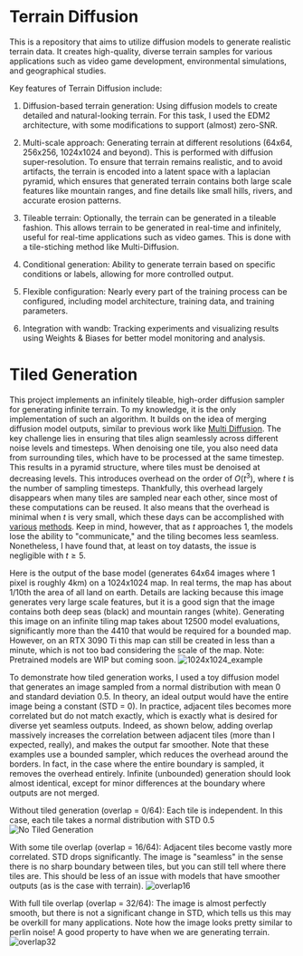 # Terrain Diffusion

This is a repository that aims to utilize diffusion models to generate realistic terrain data. It creates high-quality, diverse terrain samples for various applications such as video game development, environmental simulations, and geographical studies.

Key features of Terrain Diffusion include:

1. Diffusion-based terrain generation: Using diffusion models to create detailed and natural-looking terrain. For this task, I used the EDM2 architecture, with some modifications to support (almost) zero-SNR.

2. Multi-scale approach: Generating terrain at different resolutions (64x64, 256x256, 1024x1024 and beyond). This is performed with diffusion super-resolution. To ensure that terrain remains realistic, and to avoid artifacts, the terrain is encoded into a latent space with a laplacian pyramid, which ensures that generated terrain contains both large scale features like mountain ranges, and fine details like small hills, rivers, and accurate erosion patterns.

3. Tileable terrain: Optionally, the terrain can be generated in a tileable fashion. This allows terrain to be generated in real-time and infinitely, useful for real-time applications such as video games. This is done with a tile-stiching method like Multi-Diffusion.

5. Conditional generation: Ability to generate terrain based on specific conditions or labels, allowing for more controlled output.

5. Flexible configuration: Nearly every part of the training process can be configured, including model architecture, training data, and training parameters.

6. Integration with wandb: Tracking experiments and visualizing results using Weights & Biases for better model monitoring and analysis.

# Tiled Generation
This project implements an infinitely tileable, high-order diffusion sampler for generating infinite terrain. To my knowledge, it is the only implementation of such an algorithm. It builds on the idea of merging diffusion model outputs, similar to previous work like [Multi Diffusion](https://arxiv.org/abs/2302.08113). The key challenge lies in ensuring that tiles align seamlessly across different noise levels and timesteps. When denoising one tile, you also need data from surrounding tiles, which have to be processed at the same timestep. This results in a pyramid structure, where tiles must be denoised at decreasing levels. This introduces overhead on the order of $O(t^3)$, where $t$ is the number of sampling timesteps. Thankfully, this overhead largely disappears when many tiles are sampled near each other, since most of these computations can be reused. It also means that the overhead is minimal when $t$ is very small, which these days can be accomplished with [various](https://arxiv.org/abs/2303.01469) [methods](https://arxiv.org/abs/2202.00512). Keep in mind, however, that as $t$ approaches 1, the models lose the ability to "communicate," and the tiling becomes less seamless. Nonetheless, I have found that, at least on toy datasts, the issue is negligible with $t \geq 5$.

Here is the output of the base model (generates 64x64 images where 1 pixel is roughly 4km) on a 1024x1024 map. In real terms, the map has about 1/10th the area of all land on earth. Details are lacking because this image generates very large scale features, but it is a good sign that the image contains both deep seas (black) and mountain ranges (white).
Generating this image on an infinite tiling map takes about 12500 model evaluations, significantly more than the 4410 that would be required for a bounded map. However, on an RTX 3090 Ti this map can still be created in less than a minute, which is not too bad considering the scale of the map.
Note: Pretrained models are WIP but coming soon.
![1024x1024_example](https://github.com/user-attachments/assets/8ea21283-0aee-471d-b470-037ad2b8bd92)

To demonstrate how tiled generation works, I used a toy diffusion model that generates an image sampled from a normal distribution with mean 0 and standard deviation 0.5. In theory, an ideal output would have the entire image being a constant (STD = 0). In practice, adjacent tiles becomes more correlated but do not match exactly, which is exactly what is desired for diverse yet seamless outputs. Indeed, as shown below, adding overlap massively increases the correlation between adjacent tiles (more than I expected, really), and makes the output far smoother. Note that these examples use a bounded sampler, which reduces the overhead around the borders. In fact, in the case where the entire boundary is sampled, it removes the overhead entirely. Infinite (unbounded) generation should look almost identical, except for minor differences at the boundary where outputs are not merged.

Without tiled generation (overlap = 0/64):
Each tile is independent. In this case, each tile takes a normal distribution with STD 0.5
![No Tiled Generation](https://github.com/user-attachments/assets/d305428e-8a70-455d-86cc-8eb68e33254e)

With some tile overlap (overlap = 16/64):
Adjacent tiles become vastly more correlated. STD drops significantly. The image is "seamless" in the sense there is no sharp boundary between tiles, but you can still tell where there tiles are. This should be less of an issue with models that have smoother outputs (as is the case with terrain).
![overlap16](https://github.com/user-attachments/assets/fdc03bee-3e6f-42ea-9d60-1549350a0779)

With full tile overlap (overlap = 32/64):
The image is almost perfectly smooth, but there is not a significant change in STD, which tells us this may be overkill for many applications. Note how the image looks pretty similar to perlin noise! A good property to have when we are generating terrain.
![overlap32](https://github.com/user-attachments/assets/6eeef120-7af4-442b-a740-84008a22a9fb)
